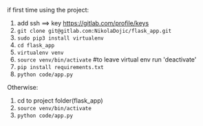 if first time using the project:

1. add ssh ==> key https://gitlab.com/profile/keys
2. `git clone git@gitlab.com:NikolaDojic/flask_app.git`
3. `sudo pip3 install virtualenv`
4. `cd flask_app`
5. `virtualenv venv`
6. `source venv/bin/activate` #to leave virtual env run 'deactivate'
7. `pip install requirements.txt`
8. `python code/app.py`

Otherwise:

1. cd to project folder(flask_app)
2. `source venv/bin/activate`
3. `python code/app.py`

